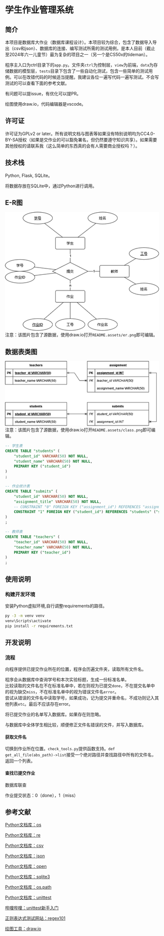 # 学生作业管理系统

## 简介

本项目是数据库大作业（数据库课程设计）。本项目较为综合，包含了数据导入导出（csv和json）、数据库的连接、编写测试所需的测试用例，是本人目前（截止至2024年六一儿童节）最为复杂的项目之一（另一个是CS50x的tideman）。

程序主入口为ctrl目录下的`app.py`。文件夹`ctrl`为控制层，`view`为前端，`data`为存储数据的模型层，`tests`目录下包含了一些自动化测试，包含一些简单的测试用例。可以在改错代码的时候适当提醒。我建议各位一遍写代码一遍写测试。不会写测试的可以查看下面的参考文献。

有问题可以提issue，有优化可以提PR。

绘图使用draw.io，代码编辑器是vscode。

## 许可证

许可证为GPLv2 or later。所有说明文档与图表等如果没有特别说明均为CC4.0-BY-SA授权（如果是交作业的可以豁免署名，但仍然要遵守知识共享）。如果需要其他授权的请联系我（这么简单的东西真的会有人需要商业授权吗？）。

## 技术栈

Python, Flask, SQLite。

将数据存放在SQLite中，通过Python进行调用。

## E-R图

![E-R](README.assets/er.png)  
注意：该图片包含了源数据，使用draw.io打开`README.assets/er.png`即可编辑。

## 数据表类图

![class](README.assets/class.png)  
注意：该图片包含了源数据，使用draw.io打开`README.assets/class.png`即可编辑。

```sql
-- 学生表
CREATE TABLE "students" (
	"student_id" VARCHAR(50) NOT NULL,
	"student_name" VARCHAR(50) NOT NULL,
	PRIMARY KEY ("student_id")
)
;
```

```sql
-- 作业统计表
CREATE TABLE "submits" (
	"student_id" VARCHAR(50) NOT NULL,
	"assignment_title" VARCHAR(50) NOT NULL,
	-- CONSTRAINT "0" FOREIGN KEY ("assignment_id") REFERENCES "assignment" ("assignment_id") ON UPDATE CASCADE ON DELETE NO ACTION,
	CONSTRAINT "1" FOREIGN KEY ("student_id") REFERENCES "students" ("student_id") ON UPDATE CASCADE ON DELETE NO ACTION
)
;
```
```sql
-- 教师表
CREATE TABLE "teachers" (
	"teacher_id" VARCHAR(50) NOT NULL,
	"teacher_name" VARCHAR(50) NOT NULL,
	PRIMARY KEY ("teacher_id")
)
;
```


## 使用说明

### 构建开发环境
安装Python虚拟环境,自行调整requirements的路径。
```bash
py -3 -m venv venv
venv\Scripts\activate
pip install -r requirements.txt
```

## 开发说明

### 流程

向程序提供已提交作业所在的位置，程序会历遍文件夹，读取所有文件名。

程序会从数据库中查询学号和本次实验标题，生成一份标准名单。  
比较读取的文件名在不在标准名单中，若在则视为已提交`done`，不在提交名单中的视为缺交`miss`，不在标准名单中的视为错误文件名`error`。  
尝试从错误的文件名中读取学号，如果成功，记为提交并重命名，不成功则记入其他列表`etc`。最后不应该存在error。

将已提交作业的名单写入数据库。如果存在则忽略。

与数据库中全体学生相比较，顺便修正文件名错误的文件，并写入数据库。

#### 获取文件名

切换到作业所在位置。`check_tools.py`提供函数支持。`def get_all_file(abs_path)->list`接受一个绝对路径并查找路径中所有的文件名，返回一个列表。

#### 查找已提交作业

数据库联查

作业提交状态：0（done），1（miss）



## 参考文献

[Python文档库：os](https://docs.python.org/zh-cn/3/library/os.html)  

[Python文档库：re](https://docs.python.org/zh-cn/3/library/re.html)  

[Python文档库：csv](https://docs.python.org/zh-cn/3/library/csv.html)  

[Python文档库：json](https://docs.python.org/zh-cn/3/library/json.html)  

[Python文档库：open](https://docs.python.org/zh-cn/3/library/functions.html#open)

[Python文档库：sqlite3](https://docs.python.org/zh-cn/3.9/library/sqlite3.html)  

[Python文档库：os.path](https://docs.python.org/zh-cn/3/library/os.path.html)  

[Python文档库：unittest](https://docs.python.org/zh-cn/3/library/unittest.html)  

[哔哩哔哩：unittest新手入门](https://www.bilibili.com/video/BV1sZ4y1i7nQ/)  

[正则表达式测试网站：regex101](https://regex101.com/) 

[绘图工具：draw.io](https://app.diagrams.net/)